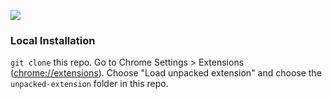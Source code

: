 ![](https://raw.github.com/adamschwartz/chrome-desaturate-favicons/master/unpacked-extension/icons/icon48.png)

### Local Installation

`git clone` this repo. Go to Chrome Settings > Extensions ([chrome://extensions](chrome://extensions)). Choose "Load unpacked extension" and choose the `unpacked-extension` folder in this repo.